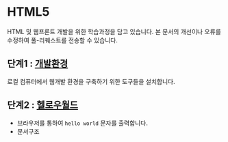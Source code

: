 # HTML5
HTML 및 웹프론트 개발을 위한 학습과정을 담고 있습니다.  본 문서의 개선이나 오류를 수정하여 풀-리퀘스트를 전송할 수 있습니다.


## 단계1 : [개발환경](./01/setup)
로컬 컴퓨터에서 웹개발 환경을 구축하기 위한 도구들을 설치합니다.


## 단계2 : [헬로우월드](./02/hello)
* 브라우저를 통하여 `hello world` 문자를 출력합니다.
* 문서구조







